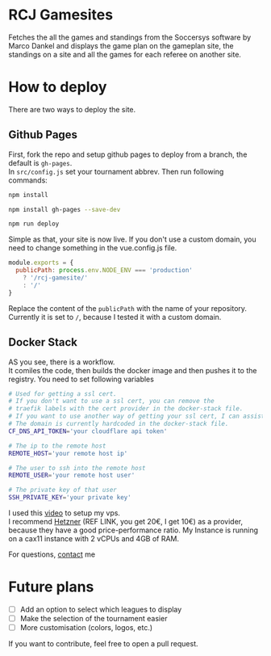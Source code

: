 # RCJ Gamesites

Fetches the all the games and standings from the Soccersys software by Marco Dankel and displays the game plan
on the gameplan site, the standings on a site and all the games for each referee on another site.

# How to deploy
There are two ways to deploy the site.

## Github Pages
First, fork the repo and setup github pages to deploy from a branch,
the default is `gh-pages`.  
In `src/config.js` set your tournament abbrev.
Then run following commands:
```bash
npm install

npm install gh-pages --save-dev

npm run deploy
```
Simple as that, your site is now live.
If you don't use a custom domain, you need to change something in the 
vue.config.js file.
```javascript
module.exports = {
  publicPath: process.env.NODE_ENV === 'production'
    ? '/rcj-gamesite/'
    : '/'
}
```
Replace the content of the `publicPath` with the name of your repository.
Currently it is set to `/`, because I tested it with a custom domain.

## Docker Stack
AS you see, there is a workflow.  
It comiles the code, then builds the docker image and then pushes it to the registry.
You need to set following variables
```bash
# Used for getting a ssl cert.
# If you don't want to use a ssl cert, you can remove the
# traefik labels with the cert provider in the docker-stack file.
# If you want to use another way of getting your ssl cert, I can assist you
# The domain is currently hardcoded in the docker-stack file.
CF_DNS_API_TOKEN='your cloudflare api token' 

# The ip to the remote host
REMOTE_HOST='your remote host ip'

# The user to ssh into the remote host
REMOTE_USER='your remote host user'

# The private key of that user
SSH_PRIVATE_KEY='your private key'
```
I used this [video](https://youtu.be/fuZoxuBiL9o) to setup my vps.  
I recommend [Hetzner](https://hetzner.cloud/?ref=5OX6l6qgshuX) (REF LINK, you get 20€, I get 10€) as a provider, because they have a good price-performance ratio.
My Instance is running on a cax11 instance with 2 vCPUs and 4GB of RAM.

For questions, [contact](mailto:braunelias@tghd.email) me

# Future plans

 - [ ] Add an option to select which leagues to display
 - [ ] Make the selection of the tournament easier
 - [ ] More customisation (colors, logos, etc.)

If you want to contribute, feel free to open a pull request.
